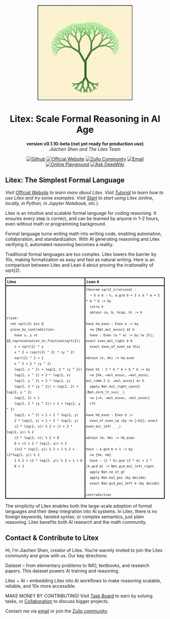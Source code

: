 <div align="center">
<img src="./logo.png" alt="The Litex Logo" width="300">
</div>

<div align="center">

# Litex: Scale Formal Reasoning in AI Age

**version v0.1.10-beta (not yet ready for production use)**  
*Jiachen Shen and The Litex Team*

[![Github](https://img.shields.io/badge/Github-grey?logo=github)](https://github.com/litexlang/golitex)
[![Official Website](https://img.shields.io/badge/Official%20Website-blue?logo=website)](https://litexlang.org)
[![Zulip Community](https://img.shields.io/badge/Zulip%20Community-purple?logo=zulip)](https://litex.zulipchat.com/join/c4e7foogy6paz2sghjnbujov/)
[![Email](https://img.shields.io/badge/Email-red?logo=email)](mailto:litexlang@outlook.com)
[![Online Playground](https://img.shields.io/badge/Online%20Playground-darkgreen?logo=playground)](https://litexlang.org/playground)
[![Ask DeepWiki](https://deepwiki.com/badge.svg)](https://deepwiki.com/litexlang/golitex)

</div>

## Litex: The Simplest Formal Language

*Visit [Official Website](https://litexlang.org/) to learn more about Litex. Visit [Tutorial](https://litexlang.org/doc/Tutorial/Introduction) to learn how to use Litex and try some examples. Visit [Start](https://litexlang.org/doc/Start) to start using Litex (online, locally, in Python, in Jupyter Notebook, etc.).*

Litex is an intuitive and scalable formal language for coding reasoning. It ensures every step is correct, and can be learned by anyone in 1–2 hours, even without math or programming background.

Formal language turns writing math into writing code, enabling automation, collaboration, and standardization. With AI generating reasoning and Litex verifying it, automated reasoning becomes a reality.

Traditional formal languages are too complex. Litex lowers the barrier by 10x, making formalization as easy and fast as natural writing. Here is an comparison between Litex and Lean 4 about proving the irrationality of sqrt(2).

<table style="border-collapse: collapse; width: 100%; font-size: 12px">
  <tr>
    <th style="border: 2px solid black; padding: 4px; text-align: left; width: 50%;">Litex</th>
    <th style="border: 2px solid black; padding: 4px; text-align: left; width: 50%;">Lean 4</th>
  </tr>
  <tr>
    <td style="border: 2px solid black; padding: 2px; line-height: 1.5">
      <code>claim:</code><br>
      <code>&nbsp;&nbsp;not sqrt(2) $in Q</code><br>
      <code>&nbsp;&nbsp;prove_by_contradiction:</code><br>
      <code>&nbsp;&nbsp;&nbsp;&nbsp;have x, y st $Q_representation_in_fraction(sqrt(2))</code><br>
      <code>&nbsp;&nbsp;&nbsp;&nbsp;x = sqrt(2) * y</code><br>
      <code>&nbsp;&nbsp;&nbsp;&nbsp;x ^ 2 = (sqrt(2) ^ 2) * (y ^ 2)</code><br>
      <code>&nbsp;&nbsp;&nbsp;&nbsp;sqrt(2) ^ 2 = 2</code><br>
      <code>&nbsp;&nbsp;&nbsp;&nbsp;x ^ 2 = 2 * (y ^ 2)</code><br>
      <code>&nbsp;&nbsp;&nbsp;&nbsp;log(2, x ^ 2) = log(2, 2 * (y ^ 2))</code><br>
      <code>&nbsp;&nbsp;&nbsp;&nbsp;log(2, x ^ 2) = 2 * log(2, x)</code><br>
      <code>&nbsp;&nbsp;&nbsp;&nbsp;log(2, y ^ 2) = 2 * log(2, y)</code><br>
      <code>&nbsp;&nbsp;&nbsp;&nbsp;log(2, 2 * (y ^ 2)) = log(2, 2) + log(2, y ^ 2)</code><br>
      <code>&nbsp;&nbsp;&nbsp;&nbsp;log(2, 2) = 1</code><br>
      <code>&nbsp;&nbsp;&nbsp;&nbsp;log(2, 2 * (y ^ 2)) = 1 + log(2, y ^ 2)</code><br>
      <code>&nbsp;&nbsp;&nbsp;&nbsp;log(2, x ^ 2) = 1 + 2 * log(2, y)</code><br>
      <code>&nbsp;&nbsp;&nbsp;&nbsp;2 * log(2, x) = 1 + 2 * log(2, y)</code><br>
      <code>&nbsp;&nbsp;&nbsp;&nbsp;(2 * log(2, x)) % 2 = (1 + 2 * log(2, y)) % 2</code><br>
      <code>&nbsp;&nbsp;&nbsp;&nbsp;(2 * log(2, x)) % 2 = 0</code><br>
      <code>&nbsp;&nbsp;&nbsp;&nbsp;0 = (1 + 2 * log(2, y)) % 2</code><br>
      <code>&nbsp;&nbsp;&nbsp;&nbsp;(1+2 * log(2, y)) % 2 = 1 % 2 + (2*log(2, y)) % 2</code><br>
      <code>&nbsp;&nbsp;&nbsp;&nbsp;1 % 2 + (2 * log(2, y)) % 2 = 1 + 0</code><br>
      <code>&nbsp;&nbsp;&nbsp;&nbsp;0 = 1</code>
    </td>
    <td style="border: 2px solid black; padding: 2px; line-height: 1.5">
      <code>theorem sqrt2_irrational :</code><br>
      <code>&nbsp;&nbsp;¬ ∃ a b : ℕ, a.gcd b = 1 ∧ a * a = 2 * b * b := by</code><br>
      <code>&nbsp;&nbsp;intro h</code><br>
      <code>&nbsp;&nbsp;obtain ⟨a, b, hcop, h⟩ := h</code><br><br>
      <code>have ha_even : Even a := by</code><br>
      <code>&nbsp;&nbsp;rw [Nat.mul_assoc] at h</code><br>
      <code>&nbsp;&nbsp;have : Even (a * a) := by rw [h]; exact even_mul_right b b</code><br>
      <code>&nbsp;&nbsp;exact even_of_even_sq this</code><br><br>
      <code>obtain ⟨k, hk⟩ := ha_even</code><br><br>
      <code>have h2 : 2 * k * k = b * b := by</code><br>
      <code>&nbsp;&nbsp;rw [hk, ←mul_assoc, ←mul_assoc, mul_comm 2 2, ←mul_assoc] at h</code><br>
      <code>&nbsp;&nbsp;apply Nat.mul_right_cancel (Nat.zero_lt_succ _)</code><br>
      <code>&nbsp;&nbsp;rw [←h, ←mul_assoc, ←mul_assoc]</code><br>
      <code>&nbsp;&nbsp;rfl</code><br><br>
      <code>have hb_even : Even b :=</code><br>
      <code>&nbsp;&nbsp;even_of_even_sq (by rw [←h2]; exact even_mul_left _ _)</code><br><br>
      <code>obtain ⟨m, hm⟩ := hb_even</code><br><br>
      <code>have : a.gcd b ≠ 1 := by</code><br>
      <code>&nbsp;&nbsp;rw [hk, hm]</code><br>
      <code>&nbsp;&nbsp;have : (2 * k).gcd (2 * m) = 2 * (k.gcd m) := Nat.gcd_mul_left_right</code><br>
      <code>&nbsp;&nbsp;apply Nat.ne_of_gt</code><br>
      <code>&nbsp;&nbsp;apply Nat.mul_pos (by decide)</code><br>
      <code>&nbsp;&nbsp;exact Nat.gcd_pos_left m (by decide)</code><br><br>
      <code>contradiction</code>
    </td>
  </tr>
</table>

The simplicity of Litex enables both the large-scale adoption of formal languages and their deep integration into AI systems. In Litex, there is no foreign keywords, twisted syntax, or complex semantics, just plain reasoning. Litex benefits both AI research and the math community. 

## Contact & Contribute to Litex

Hi, I’m Jiachen Shen, creator of Litex. You’re warmly invited to join the Litex community and grow with us. Our key directions:

Dataset – from elementary problems to IMO, textbooks, and research papers. This dataset powers AI training and reasoning.

Litex + AI – embedding Litex into AI workflows to make reasoning scalable, reliable, and 10x more accessible.

MAKE MONEY BY CONTRIBUTING! Visit [Task Board](https://litexlang.org/task-board) to earn by solving tasks, or [Collaboration](https://litexlang.org/collaboration) to discuss bigger projects.

Contact me via [email](mailto:litexlang@outlook.com) or join the [Zulip community](https://litex.zulipchat.com/join/c4e7foogy6paz2sghjnbujov/).
